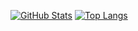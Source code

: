 [![GitHub Stats](https://github-readme-stats.vercel.app/api?username=zhurasique&theme=dark&show_icons=true&hide=issues,contribs)](https://github.com/zhurasique/) [![Top Langs](https://github-readme-stats.vercel.app/api/top-langs/?username=zhurasique&theme=dark&hide=jupyter%20notebook,html,css,go,dockerfile&langs_count=8&layout=compact)](https://github.com/zhurasique/)
